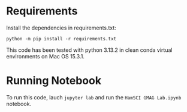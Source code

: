 # Requirements
Install the dependencies in requirements.txt:
```
python -m pip install -r requirements.txt
```

This code has been tested with python 3.13.2 in clean conda virtual environments on Mac OS 15.3.1.

# Running Notebook
To run this code, lauch `jupyter lab` and run the `HamSCI GMAG Lab.ipynb` notebook.
